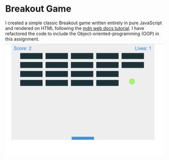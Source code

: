 # Breakout Game

I created a simple classic Breakout game written entirely in pure JavaScript and rendered on HTML <canvas> following the
[mdn web docs tutorial](https://developer.mozilla.org/en-US/docs/Games/Tutorials/2D_Breakout_game_pure_JavaScript). 
I have refactored the code to include the Object-oriented-programming (OOP) in this assignment.
![Breakout Game](./break_out_game.png)

